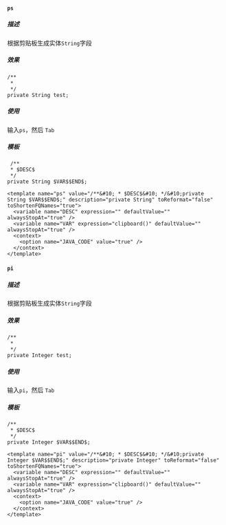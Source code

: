 
#### `ps`
##### 描述 

根据剪贴板生成实体`String`字段

##### 效果

```
/**
 * 
 */
private String test;
```
##### 使用

输入`ps`，然后 `Tab`

##### 模板

```
 /**
 * $DESC$
 */
private String $VAR$$END$;
```

```
<template name="ps" value="/**&#10; * $DESC$&#10; */&#10;private String $VAR$$END$;" description="private String" toReformat="false" toShortenFQNames="true">
  <variable name="DESC" expression="" defaultValue="" alwaysStopAt="true" />
  <variable name="VAR" expression="clipboard()" defaultValue="" alwaysStopAt="true" />
  <context>
    <option name="JAVA_CODE" value="true" />
  </context>
</template>
```

#### `pi`
##### 描述 

根据剪贴板生成实体`String`字段

##### 效果

```
/**
 * 
 */
private Integer test;
```
##### 使用

输入`pi`，然后 `Tab`

##### 模板

```
/**
 * $DESC$
 */
private Integer $VAR$$END$;
```

```
<template name="pi" value="/**&#10; * $DESC$&#10; */&#10;private Integer $VAR$$END$;" description="private Integer" toReformat="false" toShortenFQNames="true">
  <variable name="DESC" expression="" defaultValue="" alwaysStopAt="true" />
  <variable name="VAR" expression="clipboard()" defaultValue="" alwaysStopAt="true" />
  <context>
    <option name="JAVA_CODE" value="true" />
  </context>
</template>
```